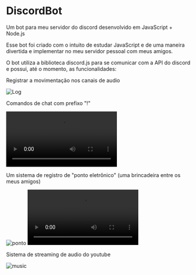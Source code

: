 # DiscordBot
Um bot para meu servidor do discord desenvolvido em JavaScript + Node.js

Esse bot foi criado com o intuito de estudar JavaScript e de uma maneira divertida e implementar no meu servidor pessoal com meus amigos.

O bot utiliza a biblioteca discord.js para se comunicar com a API do discord e possui, até o momento, as funcionalidades:

 Registrar a movimentação nos canais de audio 
 
 ![Log](https://i.imgur.com/tP3rKUa.png)
 
 
 Comandos de chat com prefixo "!" 
 
 ![commands](https://i.imgur.com/ji78Zb9.mp4)
 
 
 Um sistema de registro de "ponto eletrônico" (uma brincadeira entre os meus amigos)
 
 ![ponto](https://i.imgur.com/JaQMKPD.png)
 ![ponto_log](https://i.imgur.com/1jErJtw.mp4)
 
 
 Sistema de streaming de audio do youtube
 
 ![music](https://i.imgur.com/mFCGFcI.png)
